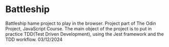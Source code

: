 # Battleship

Battleship hame project to play in the browser. Project part of The Odin Project, JavaScript Course. The main object of the project is to put in practice TDD(Test Driven Development), using the Jest framework and the TDD workflow. 03/12/2024
